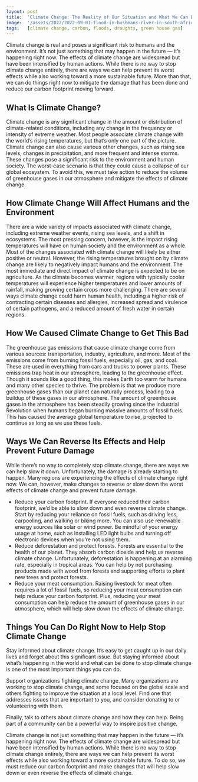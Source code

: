 ```yaml
---
layout: post
title:  'Climate Change: The Reality of Our Situation and What We Can Do to Prevent It'
image:  '/assets/2022/2022-09-01-flood-in-bushmans-river-in-south-africa.jpg'
tags:   [climate change, carbon, floods, droughts, green house gas]
---
```


Climate change is real and poses a significant risk to humans and the environment. It’s not just something that may happen in the future — it’s happening right now. The effects of climate change are widespread but have been intensified by human actions. While there is no way to stop climate change entirely, there are ways we can help prevent its worst effects while also working toward a more sustainable future. More than that, we can do things right now to mitigate the damage that has been done and reduce our carbon footprint moving forward.

## What Is Climate Change?

Climate change is any significant change in the amount or distribution of climate-related conditions, including any change in the frequency or intensity of extreme weather. Most people associate climate change with the world’s rising temperatures, but that’s only one part of the picture. Climate change can also cause various other changes, such as rising sea levels, changes in precipitation, and more frequent and intense storms. These changes pose a significant risk to the environment and human society. The worst-case scenario is that they could cause a collapse of our global ecosystem. To avoid this, we must take action to reduce the volume of greenhouse gases in our atmosphere and mitigate the effects of climate change.

## How Climate Change Will Affect Humans and the Environment

There are a wide variety of impacts associated with climate change, including extreme weather events, rising sea levels, and a shift in ecosystems. The most pressing concern, however, is the impact rising temperatures will have on human society and the environment as a whole. Most of the changes associated with climate change will likely be either positive or neutral. However, the rising temperatures brought on by climate change are likely to negatively impact humans and the environment. The most immediate and direct impact of climate change is expected to be on agriculture. As the climate becomes warmer, regions with typically cooler temperatures will experience higher temperatures and lower amounts of rainfall, making growing certain crops more challenging. There are several ways climate change could harm human health, including a higher risk of contracting certain diseases and allergies, increased spread and virulence of certain pathogens, and a reduced amount of fresh water in certain regions.

## How We Caused Climate Change to Get This Bad

The greenhouse gas emissions that cause climate change come from various sources: transportation, industry, agriculture, and more. Most of the emissions come from burning fossil fuels, especially oil, gas, and coal. These are used in everything from cars and trucks to power plants. These emissions trap heat in our atmosphere, leading to the greenhouse effect. Though it sounds like a good thing, this makes Earth too warm for humans and many other species to thrive. The problem is that we produce more greenhouse gases than our planet can naturally process, leading to a buildup of these gases in our atmosphere. The amount of greenhouse gases in the atmosphere has been steadily growing since the Industrial Revolution when humans began burning massive amounts of fossil fuels. This has caused the average global temperature to rise, projected to continue as long as we use these fuels.

## Ways We Can Reverse Its Effects and Help Prevent Future Damage

While there’s no way to completely stop climate change, there are ways we can help slow it down. Unfortunately, the damage is already starting to happen. Many regions are experiencing the effects of climate change right now. We can, however, make changes to reverse or slow down the worst effects of climate change and prevent future damage.

- Reduce your carbon footprint. If everyone reduced their carbon footprint, we’d be able to slow down and even reverse climate change. Start by reducing your reliance on fossil fuels, such as driving less, carpooling, and walking or biking more. You can also use renewable energy sources like solar or wind power. Be mindful of your energy usage at home, such as installing LED light bulbs and turning off electronic devices when you’re not using them.
- Reduce deforestation and protect forests. Forests are essential to the health of our planet. They absorb carbon dioxide and help us reverse climate change. Unfortunately, deforestation is happening at an alarming rate, especially in tropical areas. You can help by not purchasing products made with wood from forests and supporting efforts to plant new trees and protect forests.
- Reduce your meat consumption. Raising livestock for meat often requires a lot of fossil fuels, so reducing your meat consumption can help reduce your carbon footprint. Plus, reducing your meat consumption can help reduce the amount of greenhouse gases in our atmosphere, which will help slow down the effects of climate change.

## Things You Can Do Right Now to Help Stop Climate Change

Stay informed about climate change. It’s easy to get caught up in our daily lives and forget about this significant issue. But staying informed about what’s happening in the world and what can be done to stop climate change is one of the most important things you can do.

Support organizations fighting climate change. Many organizations are working to stop climate change, and some focused on the global scale and others fighting to improve the situation at a local level. Find one that addresses issues that are important to you, and consider donating to or volunteering with them.

Finally, talk to others about climate change and how they can help. Being part of a community can be a powerful way to inspire positive change.

Climate change is not just something that may happen in the future — it’s happening right now. The effects of climate change are widespread but have been intensified by human actions. While there is no way to stop climate change entirely, there are ways we can help prevent its worst effects while also working toward a more sustainable future. To do so, we must reduce our carbon footprint and make changes that will help slow down or even reverse the effects of climate change.